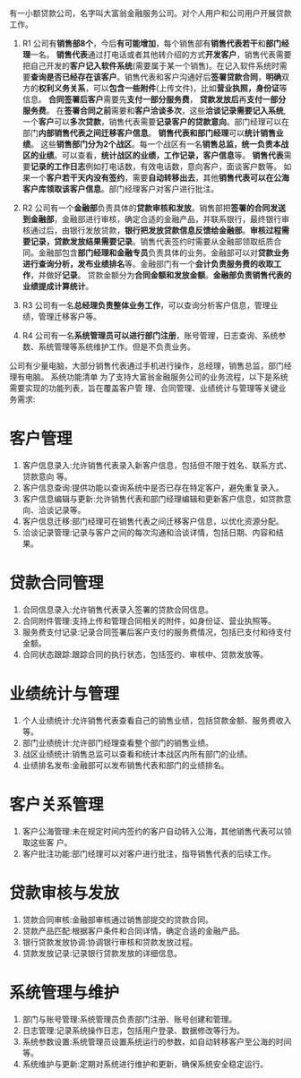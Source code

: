 有一小额贷款公司，名字叫大富翁金融服务公司。对个人用户和公司用户开展贷款工作。
1. R1
公司有**销售部8个**，今后**有可能增加**，每个销售部有**销售代表若干**和**部门经理**一名。
**销售代表**通过打电话或者其他转介绍的方式**开发客户**，销售代表需要把自己开发的**客户记入软件系统**(需要属于某一个销售)。在记入软件系统时需要**查询是否已经存在该客户**。销售代表和客户沟通好后**签署贷款合同**，**明确**双方的**权利义务关系**，可以**包含一些附件**(上传文件)，比如**营业执照，身份证**等信息。
**合同签署后客户**需要先**支付一部分服务费**，
**贷款发放后**再**支付一部分服务费**。
在**签署合同之前**需要和**客户洽谈多次**，这些**洽谈记录需要记入系统**,一个**客户**可以**多次贷款**，销售代表需要**记录客户的贷款意向**。部门经理可以在部门**内部销售代表之间迁移客户信息**。
**销售代表和部门经理**可以**统计销售业绩**。
这些**销售部门分为2个战区**。每一个战区有一名**销售总监，统一负责本战区的业绩**。可以查看，**统计战区的业绩，工作记录，客户信息**等。
**销售代表**需要**记录的工作日志**例如打电话数，有效电话数，意向客户，面谈客户数等。
如果一个**客户若干天内没有签约**，需要**自动转移出去**，其他**销售代表可以在公海客户库领取该客户信息**。部门经理客户对客户进行批注。

2. R2
公司有一个**金融部**负责具体的**贷款审核和发放**。销售部把**签署的合同发送到金融部**，金融部进行审核，确定合适的金融产品，并联系银行，最终银行审核通过后，由银行发放贷款，**银行把发放贷款信息反馈给金融部**。**审核过程需要记录，贷款发放结果需要记录**。销售代表签约时需要从金融部领取纸质合同。金融部包含**部门经理和金融专员**负责具体的业务。金融部可以对**贷款业务进行查询分析，发布业绩排名**等。金融部门有一个**会计负责服务费的收取工作**，并做好**记录**。
贷款金额分为**合同金额和发放金额**。**金融部负责销售代表的业绩提成计算统计**。

3. R3
公司有一名**总经理负责整体业务工作**，可以查询分析客户信息，管理业绩，管理迁移客户等。
4. R4
公司有一名**系统管理员可以进行部门注册**，账号管理，日志查询、系统参数、系统管理等系统维护工作。但是不负责业务。

公司有少量电脑，大部分销售代表通过手机进行操作，总经理，销售总监，部门经理有电脑。
系统功能清单
为了支持大富翁金融服务公司的业务流程，以下是系统需要实现的功能列表，旨在覆盖客户管
理、合同管理、业绩统计与管理等关键业务需求:
# 客户管理

1. 客户信息录入:允许销售代表录入新客户信息，包括但不限于姓名、联系方式、贷款意向 等。
2. 客户信息查询:提供功能以查询系统中是否已存在特定客户，避免重复录入。
3. 客户信息编辑与更新:允许销售代表和部门经理编辑和更新客户信息，如贷款意向、洽谈记录等。
1. 客户信息迁移:部门经理可在销售代表之间迁移客户信息，以优化资源分配。
2. 洽谈记录管理:记录与客户之间的每次沟通和洽谈详情，包括日期、内容和结果。
   
# 贷款合同管理
1. 合同信息录入:允许销售代表录入签署的贷款合同信息。
2. 合同附件管理:支持上传和管理合同相关的附件，如身份证、营业执照等。
3. 服务费支付记录:记录合同签署后客户支付的服务费情况，包括已支付和待支付金额。 
4. 合同状态跟踪:跟踪合同的执行状态，包括签约、审核中、贷款发放等。

# 业绩统计与管理
1. 个人业绩统计:允许销售代表查看自己的销售业绩，包括贷款金额、服务费收入等。
1. 部门业绩统计:允许部门经理查看整个部门的销售业绩。
2. 战区业绩统计:销售总监可以查看和统计本战区内所有部门的业绩。
3. 业绩排名发布:金融部可以发布销售代表和部门的业绩排名。

# 客户关系管理
1. 客户公海管理:未在规定时间内签约的客户自动转入公海，其他销售代表可以领取这些客 户。
2. 客户批注功能:部门经理可以对客户进行批注，指导销售代表的后续工作。

# 贷款审核与发放
1. 贷款合同审核:金融部审核通过销售部提交的贷款合同。
2. 贷款产品匹配:根据客户条件和合同详情，确定合适的金融产品。
3. 银行贷款发放协调:协调银行审核和贷款发放过程。
3. 贷款发放记录:记录银行贷款发放的详细信息。

# 系统管理与维护
1. 部门与账号管理:系统管理员负责部门注册、账号创建和管理。
2. 日志管理:记录系统操作日志，包括用户登录、数据修改等行为。
3. 系统参数设置:系统管理员设置系统运行的参数，如自动转移客户至公海的时间等。 
4. 系统维护与更新:定期对系统进行维护和更新，确保系统安全稳定运行。